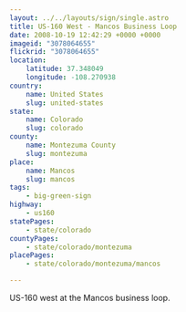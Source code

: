 ```yaml
---
layout: ../../layouts/sign/single.astro
title: US-160 West - Mancos Business Loop
date: 2008-10-19 12:42:29 +0000 +0000
imageid: "3078064655"
flickrid: "3078064655"
location:
    latitude: 37.348049
    longitude: -108.270938
country:
    name: United States
    slug: united-states
state:
    name: Colorado
    slug: colorado
county:
    name: Montezuma County
    slug: montezuma
place:
    name: Mancos
    slug: mancos
tags:
    - big-green-sign
highway:
    - us160
statePages:
    - state/colorado
countyPages:
    - state/colorado/montezuma
placePages:
    - state/colorado/montezuma/mancos

---
```

US-160 west at the Mancos business loop.